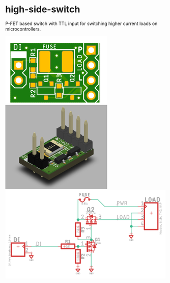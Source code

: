 # high-side-switch
P-FET based switch with TTL input for switching higher current loads on microcontrollers.


<img src="Documents/high-side-switch-pcb-image.png" width="320" alt="FAB View"><img src="Documents/high-side-switch-3d-render.png" width="320" alt="3D Rendering">
<img src="Documents/high-side-switch-schematic.png" width="640" alt="Schematic">
